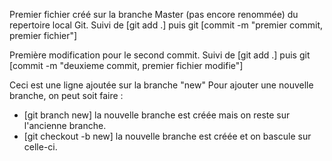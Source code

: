 Premier fichier créé sur la branche Master (pas encore renommée) du repertoire local Git. 
Suivi de [git add .] puis git [commit -m "premier commit, premier fichier"]

Première modification pour le second commit. 
Suivi de [git add .] puis git [commit -m "deuxieme commit, premier fichier modifie"]

Ceci est une ligne ajoutée sur la branche "new"
Pour ajouter une nouvelle branche, on peut soit faire :
- [git branch new] la nouvelle branche est créée mais on reste sur l'ancienne branche.
- [git checkout -b new] la nouvelle branche est créée et on bascule sur celle-ci.
